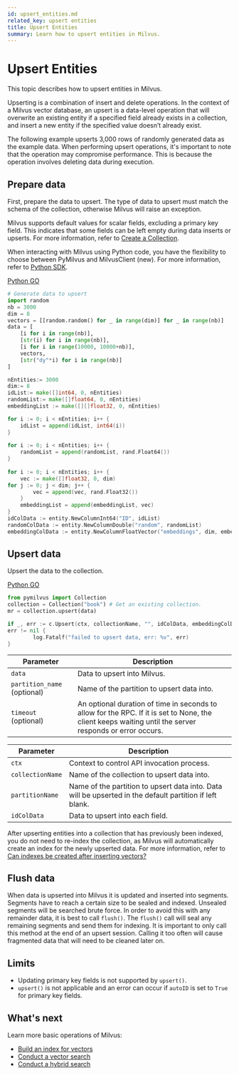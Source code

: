 ```yaml
---
id: upsert_entities.md
related_key: upsert entities
title: Upsert Entities
summary: Learn how to upsert entities in Milvus.
---
```


# Upsert Entities

This topic describes how to upsert entities in Milvus.

Upserting is a combination of insert and delete operations. In the context of a Milvus vector database, an upsert is a data-level operation that will overwrite an existing entity if a specified field already exists in a collection, and insert a new entity if the specified value doesn’t already exist.

The following example upserts 3,000 rows of randomly generated data as the example data. When performing upsert operations, it's important to note that the operation may compromise performance. This is because the operation involves deleting data during execution.

## Prepare data

First, prepare the data to upsert.  The type of data to upsert must match the schema of the collection, otherwise Milvus will raise an exception.

Milvus supports default values for scalar fields, excluding a primary key field. This indicates that some fields can be left empty during data inserts or upserts. For more information, refer to [Create a Collection](create_collection.md#prepare-schema).

<div class="alert note">

When interacting with Milvus using Python code, you have the flexibility to choose between PyMilvus and MilvusClient (new). For more information, refer to <a href="https://milvus.io/api-reference/pymilvus/v2.3.x/About.md">Python SDK</a>.

</div>

<div class="multipleCode">
  <a href="#python">Python </a>
  <a href="#go">GO</a>
</div>

```python
# Generate data to upsert
import random
nb = 3000
dim = 8
vectors = [[random.random() for _ in range(dim)] for _ in range(nb)]
data = [
    [i for i in range(nb)],
    [str(i) for i in range(nb)],
    [i for i in range(10000, 10000+nb)],
    vectors,
    [str("dy"*i) for i in range(nb)]
]
```

```go
nEntities:= 3000
dim:= 8
idList:= make([]int64, 0, nEntities)
randomList:= make([]float64, 0, nEntities)
embeddingList := make([][]float32, 0, nEntities)

for i := 0; i < nEntities; i++ {
    idList = append(idList, int64(i))
}
    
for i := 0; i < nEntities; i++ {
    randomList = append(randomList, rand.Float64())
}
  
for i := 0; i < nEntities; i++ {
    vec := make([]float32, 0, dim)
for j := 0; j < dim; j++ {
        vec = append(vec, rand.Float32())
    }
    embeddingList = append(embeddingList, vec)
}
idColData := entity.NewColumnInt64("ID", idList)
randomColData := entity.NewColumnDouble("random", randomList)
embeddingColData := entity.NewColumnFloatVector("embeddings", dim, embeddingList)
```

## Upsert data

Upsert the data to the collection.

<div class="multipleCode">
  <a href="#python">Python </a>
  <a href="#go">GO</a>
</div>

```python
from pymilvus import Collection
collection = Collection("book") # Get an existing collection.
mr = collection.upsert(data)
```

```go
if _, err := c.Upsert(ctx, collectionName, "", idColData, embeddingColData);
err != nil {
        log.Fatalf("failed to upsert data, err: %v", err)
}
```

<table class="language-python">
	<thead>
	<tr>
		<th>Parameter</th>
		<th>Description</th>
	</tr>
	</thead>
	<tbody>
    <tr>
		<td><code>data</code></td>
		<td>Data to upsert into Milvus.</td>
	</tr>
	<tr>
		<td><code>partition_name</code> (optional)</td>
		<td>Name of the partition to upsert data into.</td>
	</tr>
    <tr>
		<td><code>timeout</code> (optional)</td>
		<td>An optional duration of time in seconds to allow for the RPC. If it is set to None, the client keeps waiting until the server responds or error occurs.</td>
	</tr>
	</tbody>
</table>

<table class="language-go">
	<thead>
    <tr>
        <th>Parameter</th>
        <th>Description</th>
    </tr>
	</thead>
	<tbody>
    <tr>
        <td><code>ctx</code></td>
        <td>Context to control API invocation process.</td>
    </tr>
    <tr>
        <td><code>collectionName</code></td>
        <td>Name of the collection to upsert data into.</td>
    </tr>
    <tr>
        <td><code>partitionName</code></td>
        <td>Name of the partition to upsert data into. Data will be upserted in the default partition if left blank.</td>
    </tr>
	<tr>
        <td><code>idColData</code></td>
        <td>Data to upsert into each field.</td>
    </tr>
  </tbody>
</table>

<div class="alert note">

After upserting entities into a collection that has previously been indexed, you do not need to re-index the collection, as Milvus will automatically create an index for the newly upserted data. For more information, refer to [Can indexes be created after inserting vectors?](product_faq.md#Can-indexes-be-created-after-inserting-vectors)

</div>

## Flush data

When data is upserted into Milvus it is updated and inserted into segments. Segments have to reach a certain size to be sealed and indexed. Unsealed segments will be searched brute force. In order to avoid this with any remainder data, it is best to call `flush()`. The `flush()` call will seal any remaining segments and send them for indexing. It is important to only call this method at the end of an upsert session. Calling it too often will cause fragmented data that will need to be cleaned later on.

## Limits

- Updating primary key fields is not supported by `upsert()`.
- `upsert()` is not applicable and an error can occur if `autoID` is set to `True` for primary key fields.

## What's next

Learn more basic operations of Milvus:

- [Build an index for vectors](build_index.md)
- [Conduct a vector search](search.md)
- [Conduct a hybrid search](hybridsearch.md)
